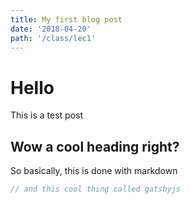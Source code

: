```yaml
---
title: My first blog post
date: '2018-04-20'
path: '/class/lec1'
---
```


# Hello

This is a test post

## Wow a cool heading right?

So basically, this is done with markdown

```js
// and this cool thing called gatsbyjs
```
